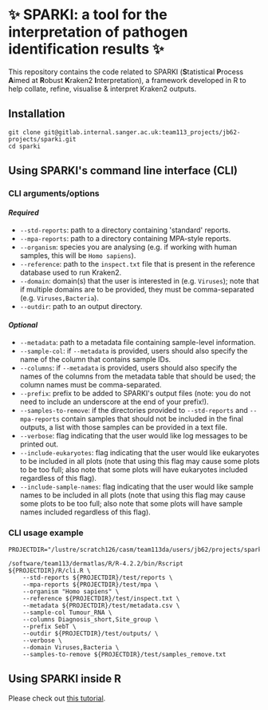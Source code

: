 # :sparkles: SPARKI: a tool for the interpretation of pathogen identification results :sparkles:

This repository contains the code related to SPARKI (**S**tatistical **P**rocess **A**imed at **R**obust **K**raken2 **I**nterpretation), a framework developed in R to help collate, refine, visualise & interpret Kraken2 outputs.

## Installation
```
git clone git@gitlab.internal.sanger.ac.uk:team113_projects/jb62-projects/sparki.git
cd sparki
```

## Using SPARKI's command line interface (CLI)

### CLI arguments/options

#### *Required*
- `--std-reports`: path to a directory containing 'standard' reports.
- `--mpa-reports`: path to a directory containing MPA-style reports.
- `--organism`: species you are analysing (e.g. if working with human samples, this will be `Homo sapiens`).
- `--reference`: path to the `inspect.txt` file that is present in the reference database used to run Kraken2.
- `--domain`: domain(s) that the user is interested in (e.g. `Viruses`); note that if multiple domains are to be provided, they must be comma-separated (e.g. `Viruses,Bacteria`).
- `--outdir`: path to an output directory.

#### *Optional*
- `--metadata`: path to a metadata file containing sample-level information.
- `--sample-col`: if `--metadata` is provided, users should also specify the name of the column that contains sample IDs.
- `--columns`: if `--metadata` is provided, users should also specify the names of the columns from the metadata table that should be used; the column names must be comma-separated.
- `--prefix`: prefix to be added to SPARKI's output files (note: you do not need to include an underscore at the end of your prefix!).
- `--samples-to-remove`: if the directories provided to `--std-reports` and `--mpa-reports` contain samples that should not be included in the final outputs, a list with those samples can be provided in a text file.
- `--verbose`: flag indicating that the user would like log messages to be printed out.
- `--include-eukaryotes`: flag indicating that the user would like eukaryotes to be included in all plots (note that using this flag may cause some plots to be too full; also note that some plots will have eukaryotes included regardless of this flag).
- `--include-sample-names`: flag indicating that the user would like sample names to be included in all plots (note that using this flag may cause some plots to be too full; also note that some plots will have sample names included regardless of this flag).

### CLI usage example

```
PROJECTDIR="/lustre/scratch126/casm/team113da/users/jb62/projects/sparki"

/software/team113/dermatlas/R/R-4.2.2/bin/Rscript ${PROJECTDIR}/R/cli.R \
    --std-reports ${PROJECTDIR}/test/reports \
    --mpa-reports ${PROJECTDIR}/test/mpa \
    --organism "Homo sapiens" \
    --reference ${PROJECTDIR}/test/inspect.txt \
    --metadata ${PROJECTDIR}/test/metadata.csv \
    --sample-col Tumour_RNA \
    --columns Diagnosis_short,Site_group \
    --prefix SebT \
    --outdir ${PROJECTDIR}/test/outputs/ \
    --verbose \
    --domain Viruses,Bacteria \
    --samples-to-remove ${PROJECTDIR}/test/samples_remove.txt
```


## Using SPARKI inside R

Please check out [this tutorial](https://gitlab.internal.sanger.ac.uk/team113_projects/jb62-projects/sparki/-/blob/develop/tutorials/SPARKI_basic_usage.pdf?ref_type=heads).
